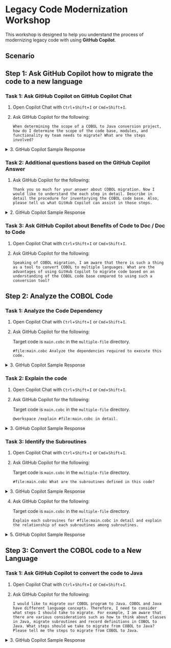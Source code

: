 # Legacy Code Modernization Workshop

This workshop is designed to help you understand the process of modernizing legacy code with using **GitHub Copilot**.

## Scenario

## Step 1: Ask GitHub Copilot how to migrate the code to a new language

### Task 1: Ask GitHub Copilot on GitHub Copilot Chat

1. Open Copilot Chat with `Ctrl`+`Shift`+`I` or `Cmd`+`Shift`+`I`.
2. Ask GitHub Copilot for the following:

    ```plaintext
    When determining the scope of a COBOL to Java conversion project, how do I determine the scope of the code base, modules, and functionality my team needs to migrate? What are the steps involved?
   ```

<details>
<summary>3. GitHub Copilot Sample Response</summary>
To determine the scope of the code base, modules, and functionality for a COBOL to a new language conversion project, follow these steps:

1. **Inventory the COBOL Codebase**:
   - Identify all COBOL programs, scripts, and related files.
   - Document the size of the codebase (e.g., lines of code, number of files).

2. **Identify Modules and Components**:
   - Break down the COBOL codebase into logical modules and components.
   - Document the purpose and functionality of each module.

3. **Analyze Dependencies**:
   - Identify dependencies between COBOL modules.
   - Document external dependencies (e.g., databases, third-party libraries).

4. **Assess Functionality**:
   - List all functionalities provided by the COBOL application.
   - Prioritize functionalities based on business importance.

5. **Evaluate Data Structures**:
   - Document data structures used in the COBOL application.
   - Identify data storage mechanisms (e.g., files, databases).

6. **Review Business Logic**:
   - Extract and document business rules and logic embedded in the COBOL code.

7. **Determine Integration Points**:
   - Identify integration points with other systems.
   - Document interfaces and communication protocols.

8. **Estimate Effort**:
   - Estimate the effort required to convert each module and functionality.
   - Consider complexity, size, and dependencies.

9. **Plan Testing and Validation**:
   - Define a testing strategy for the converted Java application.
   - Plan for unit tests, integration tests, and user acceptance tests.

10. **Create a Migration Roadmap**:
    - Develop a detailed migration plan with timelines and milestones.
    - Include risk assessment and mitigation strategies.

By following these steps, you can comprehensively determine the scope of the COBOL to Java conversion project and ensure a structured and efficient migration process.
</details>

### Task 2: Additional questions based on the GitHub Copilot Answer
1. Ask GitHub Copilot for the following:

    ```plaintext
    Thank you so much for your answer about COBOL migration. Now I would like to understand the each step in detail. Describe in detail the procedure for inventorying the COBOL code base. Also, please tell us what GitHub Copilot can assist in those steps.
    ```

<details>
<summary>2. GitHub Copilot Sample Response</summary>
Sure, here is a detailed procedure for inventorying the COBOL code base, along with how GitHub Copilot can assist in those steps:

### Step-by-Step Procedure for Inventorying the COBOL Code Base

1. **Identify All COBOL Programs and Scripts**:
   - Locate all directories and subdirectories containing COBOL source files.
   - Identify file extensions commonly used for COBOL programs (e.g., `.cbl`, `.cob`, `.cpy`).

2. **Catalog the Files**:
   - Create a list of all COBOL files, including their paths.
   - Use scripts or tools to automate the file listing process.

3. **Document File Metadata**:
   - Record metadata for each file, such as file size, last modified date, and author (if available).
   - Use version control system logs to gather historical data.

4. **Analyze Code Size**:
   - Calculate the total lines of code (LOC) for the entire codebase.
   - Break down LOC by individual files and modules.

5. **Identify and Document Dependencies**:
   - Identify dependencies between COBOL programs (e.g., copybooks, called programs).
   - Document external dependencies, such as database connections or third-party libraries.

6. **Classify Files by Functionality**:
   - Group files based on their functionality (e.g., data processing, user interface, reporting).
   - Create a high-level overview of the application structure.

7. **Review and Validate Inventory**:
   - Review the inventory with team members to ensure completeness and accuracy.
   - Validate the inventory against the actual codebase to identify any missing files.

### How GitHub Copilot Can Assist

1. **Automate File Listing**:
   - GitHub Copilot can help write scripts to list all COBOL files in the directory structure.
   - Example script in Python:

   ```python
   // filepath: /path/to/inventory_script.py
   import os

   def list_cobol_files(directory):
       cobol_files = []
       for root, dirs, files in os.walk(directory):
           for file in files:
               if file.endswith(('.cbl', '.cob', '.cpy')):
                   cobol_files.append(os.path.join(root, file))
       return cobol_files

   directory = '/path/to/cobol/codebase'
   cobol_files = list_cobol_files(directory)
   for file in cobol_files:
       print(file)
   ```

2. **Calculate Lines of Code**:
   - GitHub Copilot can assist in writing scripts to calculate LOC for each file.
   - Example script in Python:

   ```python
   // filepath: /path/to/loc_script.py
   def count_lines_of_code(file_path):
       with open(file_path, 'r') as file:
           return len(file.readlines())

   total_loc = 0
   for file in cobol_files:
       total_loc += count_lines_of_code(file)

   print(f'Total Lines of Code: {total_loc}')
   ```

3. **Extract Metadata**:
   - GitHub Copilot can help write scripts to extract file metadata.
   - Example script in Python:

   ```python
   // filepath: /path/to/metadata_script.py
   import os
   import time

   def get_file_metadata(file_path):
       file_stats = os.stat(file_path)
       return {
           'size': file_stats.st_size,
           'last_modified': time.ctime(file_stats.st_mtime),
           'author': 'unknown'  # Placeholder, as author info may not be available
       }

   for file in cobol_files:
       metadata = get_file_metadata(file)
       print(f'{file}: {metadata}')
   ```

4. **Identify Dependencies**:
   - GitHub Copilot can assist in writing scripts to identify dependencies within COBOL files.
   - Example script in Python:

   ```python
   // filepath: /path/to/dependency_script.py
   def find_dependencies(file_path):
       dependencies = []
       with open(file_path, 'r') as file:
           for line in file:
               if 'COPY' in line or 'CALL' in line:
                   dependencies.append(line.strip())
       return dependencies

   for file in cobol_files:
       dependencies = find_dependencies(file)
       print(f'{file} dependencies: {dependencies}')
   ```

By leveraging GitHub Copilot to automate these tasks, you can efficiently inventory the COBOL code base and gather the necessary information for the migration project.
</details>

### Task 3: Ask GitHub Copilot about Benefits of Code to Doc / Doc to Code

1. Open Copilot Chat with `Ctrl`+`Shift`+`I` or `Cmd`+`Shift`+`I`.

2. Ask GitHub Copilot for the following:

    ```plaintext
    Speaking of COBOL migration, I am aware that there is such a thing as a tool to convert COBOL to multiple languages. What are the advantages of using GitHub Copilot to migrate code based on an understanding of the COBOL code base compared to using such a conversion tool?
    ```

## Step 2: Analyze the COBOL Code

### Task 1: Analyze the Code Dependency

1. Open Copilot Chat with `Ctrl`+`Shift`+`I` or `Cmd`+`Shift`+`I`.

2. Ask GitHub Copilot for the following:

   Target code is `main.cobc` in the `multiple-file` directory.

    ```plaintext
    #file:main.cobc Analyze the dependencies required to execute this code.
    ```

<details>
<summary>3. GitHub Copilot Sample Response</summary>
To analyze the dependencies required to execute the COBOL code in `main.cobc-1`, follow these steps:

### 1. **Internal Dependencies**:
   - **Data Structures**: The code relies on various data structures defined in the `WORKING-STORAGE SECTION`.
   - **Subroutines**: The `PROCEDURE DIVISION` contains several subroutines that are called within the `MAIN-PROCEDURE`.

### 2. **External Dependencies**:
   - **Called Programs**: The code calls an external COBOL program `CalculateBonus` using the `CALL` statement.

### Detailed Analysis:

#### Internal Dependencies:
1. **Data Structures**:
   - `MAX-EMPLOYEES`: Defines the maximum number of employees.
   - `EMPLOYEE-TABLE`: Stores employee details.
   - `SORTED-EMPLOYEE-TABLE`: Stores sorted employee details.
   - `DEPARTMENT-TOTALS`: Stores department-wise total salaries.
   - Various other variables like `EMPLOYEE-INDEX`, `INNER-INDEX`, `TAX-RATE`, etc.

2. **Subroutines**:
   - `INITIALIZE-EMPLOYEES`: Initializes employee data.
   - `SORT-EMPLOYEES`: Sorts employees based on their IDs.
   - `CALCULATE-NET-SALARIES`: Calculates net salaries for employees.
   - `CALCULATE-DEPARTMENT-TOTALS`: Calculates total salaries for each department.
   - `DISPLAY-EMPLOYEES`: Displays employee payroll information.
   - `DISPLAY-DEPARTMENT-TOTALS`: Displays department salary totals.

#### External Dependencies:
1. **Called Programs**:
   - `CalculateBonus`: This program is called to calculate the bonus for each employee. The `CALL` statement in `CALCULATE-NET-SALARIES` subroutine indicates this dependency.

### Example of External Dependency:
```cobol
...
       CALCULATE-NET-SALARIES.
           PERFORM VARYING EMPLOYEE-INDEX FROM 1 BY 1 UNTIL EMPLOYEE-INDEX > MAX-EMPLOYEES
               MOVE SORT-GROSS-SALARY(EMPLOYEE-INDEX) TO LNK-GROSS-SALARY
               CALL 'CalculateBonus' USING LNK-GROSS-SALARY LNK-BONUS
               MOVE LNK-BONUS TO SORT-BONUS(EMPLOYEE-INDEX)
               COMPUTE SORT-DEDUCTIONS(EMPLOYEE-INDEX) = SORT-GROSS-SALARY(EMPLOYEE-INDEX) * DEDUCTION-RATE
               COMPUTE SORT-TAX-DEDUCTION(EMPLOYEE-INDEX) = SORT-GROSS-SALARY(EMPLOYEE-INDEX) * TAX-RATE
               COMPUTE SORT-NET-SALARY(EMPLOYEE-INDEX) = SORT-GROSS-SALARY(EMPLOYEE-INDEX) + SORT-BONUS(EMPLOYEE-INDEX) - SORT-TAX-DEDUCTION(EMPLOYEE-INDEX) - SORT-DEDUCTIONS(EMPLOYEE-INDEX)
           END-PERFORM.
...
```

### Summary:
To execute the code in `main.cobc-1`, ensure the following dependencies are met:
- All data structures and variables are correctly defined and initialized.
- All internal subroutines (`INITIALIZE-EMPLOYEES`, `SORT-EMPLOYEES`, etc.) are implemented.
- The external program `CalculateBonus` is available and correctly implemented.

By ensuring these dependencies are met, the `main.cobc-1` program can execute successfully.
</details>

### Task 2: Explain the code

1. Open Copilot Chat with `Ctrl`+`Shift`+`I` or `Cmd`+`Shift`+`I`.

2. Ask GitHub Copilot for the following:

   Target code is `main.cobc` in the `multiple-file` directory.

    ```plaintext
    @workspace /explain #file:main.cobc in detail.
    ```

<details>
<summary>3. GitHub Copilot Sample Response</summary>
Sure, let's go through the provided COBOL code in detail.

### Identification Division
This section identifies the program.

```cobol
IDENTIFICATION DIVISION.
       PROGRAM-ID. PayrollSystem.
```

### Data Division
This section defines the data structures and variables used in the program.

#### Working-Storage Section
This section contains variables that are used throughout the program.

```cobol
       DATA DIVISION.
       WORKING-STORAGE SECTION.
       01  MAX-EMPLOYEES           PIC 9(3) VALUE 5.
```

- `MAX-EMPLOYEES` is a numeric variable with a maximum value of 999, initialized to 5.

#### Employee Table
This table stores employee details.

```cobol
       01  EMPLOYEE-TABLE.
           05  EMPLOYEE-ENTRY OCCURS 5 TIMES.
               10  EMPLOYEE-ID        PIC X(5).
               10  EMPLOYEE-NAME      PIC X(20).
               10  DEPARTMENT         PIC X(10).
               10  GROSS-SALARY       PIC 9(7)V99.
               10  BONUS              PIC 9(5)V99.
               10  DEDUCTIONS         PIC 9(5)V99.
               10  NET-SALARY         PIC 9(7)V99.
               10  TAX-DEDUCTION      PIC 9(5)V99.
```

- `EMPLOYEE-ENTRY` occurs 5 times, each entry containing details like `EMPLOYEE-ID`, `EMPLOYEE-NAME`, `DEPARTMENT`, `GROSS-SALARY`, `BONUS`, `DEDUCTIONS`, `NET-SALARY`, and `TAX-DEDUCTION`.

#### Sorted Employee Table
This table stores sorted employee details.

```cobol
       01  SORTED-EMPLOYEE-TABLE.
           05  SORTED-EMPLOYEE-ENTRY OCCURS 5 TIMES.
               10  SORT-EMPLOYEE-ID   PIC X(5).
               10  SORT-EMPLOYEE-NAME PIC X(20).
               10  SORT-DEPARTMENT    PIC X(10).
               10  SORT-GROSS-SALARY  PIC 9(7)V99.
               10  SORT-BONUS         PIC 9(5)V99.
               10  SORT-DEDUCTIONS    PIC 9(5)V99.
               10  SORT-NET-SALARY    PIC 9(7)V99.
               10  SORT-TAX-DEDUCTION PIC 9(5)V99.
```

- Similar to `EMPLOYEE-TABLE`, but used for sorted data.

#### Department Totals
This table stores total salaries for each department.

```cobol
       01  DEPARTMENT-TOTALS.
           05  DEPARTMENT-TOTAL OCCURS 5 TIMES.
               10  DEPT-NAME          PIC X(10).
               10  TOTAL-SALARY       PIC 9(7)V99.
```

- `DEPARTMENT-TOTAL` occurs 5 times, each entry containing `DEPT-NAME` and `TOTAL-SALARY`.

#### Additional Variables
These variables are used for various calculations and temporary storage.

```cobol
       01  EMPLOYEE-INDEX           PIC 9(3).
       01  INNER-INDEX              PIC 9(3).
       01  TAX-RATE                 PIC 9V99 VALUE 0.20.
       01  BONUS-RATE               PIC 9V99 VALUE 0.10.
       01  DEDUCTION-RATE           PIC 9V99 VALUE 0.05.
       01  DEPARTMENT-INDEX         PIC 9(3).

       01  TEMP-ID                  PIC X(5).
       01  TEMP-NAME                PIC X(20).
       01  TEMP-DEPARTMENT          PIC X(10).
       01  TEMP-SALARY              PIC 9(7)V99.

       01  LNK-GROSS-SALARY         PIC 9(7)V99.
       01  LNK-BONUS                PIC 9(5)V99.
```

### Procedure Division
This section contains the executable code.

#### Main Procedure
The main entry point of the program.

```cobol
       PROCEDURE DIVISION.
       MAIN-PROCEDURE.
           PERFORM INITIALIZE-EMPLOYEES.
           PERFORM SORT-EMPLOYEES.
           PERFORM CALCULATE-NET-SALARIES.
           PERFORM CALCULATE-DEPARTMENT-TOTALS.
           PERFORM DISPLAY-EMPLOYEES.
           PERFORM DISPLAY-DEPARTMENT-TOTALS.
           STOP RUN.
```

- Calls various sub-procedures to initialize, sort, calculate, and display data.

#### Initialize Employees
Initializes the employee data.

```cobol
       INITIALIZE-EMPLOYEES.
           MOVE "E001" TO EMPLOYEE-ID(1).
           MOVE "Alice Johnson" TO EMPLOYEE-NAME(1).
           MOVE "HR" TO DEPARTMENT(1).
           MOVE 70000.00 TO GROSS-SALARY(1).
           ...
           MOVE "E005" TO EMPLOYEE-ID(5).
           MOVE "Eve Davis" TO EMPLOYEE-NAME(5).
           MOVE "HR" TO DEPARTMENT(5).
           MOVE 75000.00 TO GROSS-SALARY(5).
```

- Moves hardcoded values to the `EMPLOYEE-TABLE`.

#### Sort Employees
Sorts the employees by their IDs.

```cobol
       SORT-EMPLOYEES.
           PERFORM VARYING EMPLOYEE-INDEX FROM 1 BY 1 UNTIL EMPLOYEE-INDEX > MAX-EMPLOYEES
               MOVE EMPLOYEE-ID(EMPLOYEE-INDEX) TO SORT-EMPLOYEE-ID(EMPLOYEE-INDEX)
               ...
           END-PERFORM.
           ...
           PERFORM VARYING EMPLOYEE-INDEX FROM 1 BY 1 UNTIL EMPLOYEE-INDEX >= MAX-EMPLOYEES
               ...
               END-PERFORM.
```

- Copies data from `EMPLOYEE-TABLE` to `SORTED-EMPLOYEE-TABLE`.
- Sorts the `SORTED-EMPLOYEE-TABLE` using a bubble sort algorithm.

#### Calculate Net Salaries
Calculates the net salary for each employee.

```cobol
       CALCULATE-NET-SALARIES.
           PERFORM VARYING EMPLOYEE-INDEX FROM 1 BY 1 UNTIL EMPLOYEE-INDEX > MAX-EMPLOYEES
               MOVE SORT-GROSS-SALARY(EMPLOYEE-INDEX) TO LNK-GROSS-SALARY
               CALL 'CalculateBonus' USING LNK-GROSS-SALARY LNK-BONUS
               MOVE LNK-BONUS TO SORT-BONUS(EMPLOYEE-INDEX)
               ...
           END-PERFORM.
```

- Uses a subroutine `CalculateBonus` to compute bonuses.
- Computes deductions, tax, and net salary.

#### Calculate Department Totals
Calculates total salaries for each department.

```cobol
       CALCULATE-DEPARTMENT-TOTALS.
           PERFORM VARYING DEPARTMENT-INDEX FROM 1 BY 1 UNTIL DEPARTMENT-INDEX > 5
               MOVE SPACES TO DEPT-NAME(DEPARTMENT-INDEX)
               MOVE 0 TO TOTAL-SALARY(DEPARTMENT-INDEX)
           END-PERFORM.
           ...
           PERFORM VARYING EMPLOYEE-INDEX FROM 1 BY 1 UNTIL EMPLOYEE-INDEX > MAX-EMPLOYEES
               ...
               END-PERFORM.
```

- Initializes department totals.
- Aggregates net salaries by department.

#### Display Employees
Displays employee details.

```cobol
       DISPLAY-EMPLOYEES.
           DISPLAY "Employee Payroll Information".
           DISPLAY "-----------------------------".
           PERFORM VARYING EMPLOYEE-INDEX FROM 1 BY 1 UNTIL EMPLOYEE-INDEX > MAX-EMPLOYEES
               DISPLAY "Employee ID: " SORT-EMPLOYEE-ID(EMPLOYEE-INDEX)
               ...
           END-PERFORM.
```

- Displays sorted employee details.

#### Display Department Totals
Displays total salaries for each department.

```cobol
       DISPLAY-DEPARTMENT-TOTALS.
           DISPLAY "Department Salary Totals".
           DISPLAY "-----------------------------".
           PERFORM VARYING DEPARTMENT-INDEX FROM 1 BY 1 UNTIL DEPARTMENT-INDEX > 5
               IF DEPT-NAME(DEPARTMENT-INDEX) NOT = SPACES
                   DISPLAY "Department: " DEPT-NAME(DEPARTMENT-INDEX)
                   ...
               END-IF
           END-PERFORM.
```

- Displays department totals if the department name is not empty.

This COBOL program is a payroll system that initializes employee data, sorts it, calculates net salaries, aggregates department totals, and displays the results.
</details>

### Task 3: Identify the Subroutines

1. Open Copilot Chat with `Ctrl`+`Shift`+`I` or `Cmd`+`Shift`+`I`.

2. Ask GitHub Copilot for the following:

   Target code is `main.cobc` in the `multiple-file` directory.

    ```plaintext
    #file:main.cobc What are the subroutines defined in this code?
    ```

<details>
<summary>3. GitHub Copilot Sample Response</summary>
The subroutines defined in the main.cobc code are:

1. **MAIN-PROCEDURE**
   - This is the main entry point of the program and calls other subroutines in sequence.

2. **INITIALIZE-EMPLOYEES**
   - Initializes the employee data with hardcoded values.

3. **SORT-EMPLOYEES**
   - Sorts the employees based on their IDs using a bubble sort algorithm.

4. **CALCULATE-NET-SALARIES**
   - Calculates the net salaries for employees by calling the `CalculateBonus` program and computing deductions and tax.

5. **CALCULATE-DEPARTMENT-TOTALS**
   - Calculates total salaries for each department by aggregating net salaries.

6. **DISPLAY-EMPLOYEES**
   - Displays the sorted employee details.

7. **DISPLAY-DEPARTMENT-TOTALS**
   - Displays the total salaries for each department.

These subroutines are called in sequence from the `MAIN-PROCEDURE` to perform the various tasks required by the payroll system.
</details>

4. Ask GitHub Copilot for the following:

   Target code is `main.cobc` in the `multiple-file` directory.

    ```plaintext
    Explain each subrouines for #file:main.cobc in detail and explain the relationship of each subroutines among subroutines.
    ```
<details>
<summary>5. GitHub Copilot Sample Response</summary>
Sure, let's explain each subroutine in detail and their relationships in the main.cobc file.

### Subroutines in main.cobc

1. **MAIN-PROCEDURE**
   - **Purpose**: This is the main entry point of the program. It orchestrates the execution of other subroutines.
   - **Details**: It sequentially calls the subroutines to initialize data, sort employees, calculate net salaries, calculate department totals, and display the results.
   - **Code**:
     ```cobol
     MAIN-PROCEDURE.
         PERFORM INITIALIZE-EMPLOYEES.
         PERFORM SORT-EMPLOYEES.
         PERFORM CALCULATE-NET-SALARIES.
         PERFORM CALCULATE-DEPARTMENT-TOTALS.
         PERFORM DISPLAY-EMPLOYEES.
         PERFORM DISPLAY-DEPARTMENT-TOTALS.
         STOP RUN.
     ```

2. **INITIALIZE-EMPLOYEES**
   - **Purpose**: Initializes the employee data with hardcoded values.
   - **Details**: Moves predefined values into the `EMPLOYEE-TABLE`.
   - **Code**:
     ```cobol
     INITIALIZE-EMPLOYEES.
         MOVE "E001" TO EMPLOYEE-ID(1).
         MOVE "Alice Johnson" TO EMPLOYEE-NAME(1).
         MOVE "HR" TO DEPARTMENT(1).
         MOVE 70000.00 TO GROSS-SALARY(1).
         ...
         MOVE "E005" TO EMPLOYEE-ID(5).
         MOVE "Eve Davis" TO EMPLOYEE-NAME(5).
         MOVE "HR" TO DEPARTMENT(5).
         MOVE 75000.00 TO GROSS-SALARY(5).
     ```

3. **SORT-EMPLOYEES**
   - **Purpose**: Sorts the employees based on their IDs.
   - **Details**: Copies data from `EMPLOYEE-TABLE` to `SORTED-EMPLOYEE-TABLE` and sorts it using a bubble sort algorithm.
   - **Code**:
     ```cobol
     SORT-EMPLOYEES.
         PERFORM VARYING EMPLOYEE-INDEX FROM 1 BY 1 UNTIL EMPLOYEE-INDEX > MAX-EMPLOYEES
             MOVE EMPLOYEE-ID(EMPLOYEE-INDEX) TO SORT-EMPLOYEE-ID(EMPLOYEE-INDEX)
             MOVE EMPLOYEE-NAME(EMPLOYEE-INDEX) TO SORT-EMPLOYEE-NAME(EMPLOYEE-INDEX)
             MOVE DEPARTMENT(EMPLOYEE-INDEX) TO SORT-DEPARTMENT(EMPLOYEE-INDEX)
             MOVE GROSS-SALARY(EMPLOYEE-INDEX) TO SORT-GROSS-SALARY(EMPLOYEE-INDEX)
         END-PERFORM.

         PERFORM VARYING EMPLOYEE-INDEX FROM 1 BY 1 UNTIL EMPLOYEE-INDEX >= MAX-EMPLOYEES
             PERFORM VARYING INNER-INDEX FROM 1 BY 1 UNTIL INNER-INDEX > MAX-EMPLOYEES - EMPLOYEE-INDEX
                 IF SORT-EMPLOYEE-ID(INNER-INDEX) > SORT-EMPLOYEE-ID(INNER-INDEX + 1)
                     MOVE SORT-EMPLOYEE-ID(INNER-INDEX) TO TEMP-ID
                     MOVE SORT-EMPLOYEE-NAME(INNER-INDEX) TO TEMP-NAME
                     MOVE SORT-DEPARTMENT(INNER-INDEX) TO TEMP-DEPARTMENT
                     MOVE SORT-GROSS-SALARY(INNER-INDEX) TO TEMP-SALARY
                     MOVE SORT-EMPLOYEE-ID(INNER-INDEX + 1) TO SORT-EMPLOYEE-ID(INNER-INDEX)
                     MOVE SORT-EMPLOYEE-NAME(INNER-INDEX + 1) TO SORT-EMPLOYEE-NAME(INNER-INDEX)
                     MOVE SORT-DEPARTMENT(INNER-INDEX + 1) TO SORT-DEPARTMENT(INNER-INDEX)
                     MOVE SORT-GROSS-SALARY(INNER-INDEX + 1) TO SORT-GROSS-SALARY(INNER-INDEX)
                     MOVE TEMP-ID TO SORT-EMPLOYEE-ID(INNER-INDEX + 1)
                     MOVE TEMP-NAME TO SORT-EMPLOYEE-NAME(INNER-INDEX + 1)
                     MOVE TEMP-DEPARTMENT TO SORT-DEPARTMENT(INNER-INDEX + 1)
                     MOVE TEMP-SALARY TO SORT-GROSS-SALARY(INNER-INDEX + 1)
                 END-IF
             END-PERFORM
         END-PERFORM.
     ```

4. **CALCULATE-NET-SALARIES**
   - **Purpose**: Calculates the net salaries for employees.
   - **Details**: Calls the `CalculateBonus` program to compute bonuses and then calculates deductions, tax, and net salary.
   - **Code**:
     ```cobol
     CALCULATE-NET-SALARIES.
         PERFORM VARYING EMPLOYEE-INDEX FROM 1 BY 1 UNTIL EMPLOYEE-INDEX > MAX-EMPLOYEES
             MOVE SORT-GROSS-SALARY(EMPLOYEE-INDEX) TO LNK-GROSS-SALARY
             CALL 'CalculateBonus' USING LNK-GROSS-SALARY LNK-BONUS
             MOVE LNK-BONUS TO SORT-BONUS(EMPLOYEE-INDEX)
             COMPUTE SORT-DEDUCTIONS(EMPLOYEE-INDEX) = SORT-GROSS-SALARY(EMPLOYEE-INDEX) * DEDUCTION-RATE
             COMPUTE SORT-TAX-DEDUCTION(EMPLOYEE-INDEX) = SORT-GROSS-SALARY(EMPLOYEE-INDEX) * TAX-RATE
             COMPUTE SORT-NET-SALARY(EMPLOYEE-INDEX) = SORT-GROSS-SALARY(EMPLOYEE-INDEX) + SORT-BONUS(EMPLOYEE-INDEX) - SORT-TAX-DEDUCTION(EMPLOYEE-INDEX) - SORT-DEDUCTIONS(EMPLOYEE-INDEX)
         END-PERFORM.
     ```

5. **CALCULATE-DEPARTMENT-TOTALS**
   - **Purpose**: Calculates total salaries for each department.
   - **Details**: Initializes department totals and aggregates net salaries by department.
   - **Code**:
     ```cobol
     CALCULATE-DEPARTMENT-TOTALS.
         PERFORM VARYING DEPARTMENT-INDEX FROM 1 BY 1 UNTIL DEPARTMENT-INDEX > 5
             MOVE SPACES TO DEPT-NAME(DEPARTMENT-INDEX)
             MOVE 0 TO TOTAL-SALARY(DEPARTMENT-INDEX)
         END-PERFORM.

         PERFORM VARYING EMPLOYEE-INDEX FROM 1 BY 1 UNTIL EMPLOYEE-INDEX > MAX-EMPLOYEES
             PERFORM VARYING DEPARTMENT-INDEX FROM 1 BY 1 UNTIL DEPARTMENT-INDEX > 5
                 IF DEPT-NAME(DEPARTMENT-INDEX) = SPACES OR DEPT-NAME(DEPARTMENT-INDEX) = SORT-DEPARTMENT(EMPLOYEE-INDEX)
                     IF DEPT-NAME(DEPARTMENT-INDEX) = SPACES
                         MOVE SORT-DEPARTMENT(EMPLOYEE-INDEX) TO DEPT-NAME(DEPARTMENT-INDEX)
                     END-IF
                     ADD SORT-NET-SALARY(EMPLOYEE-INDEX) TO TOTAL-SALARY(DEPARTMENT-INDEX)
                     EXIT PERFORM
                 END-IF
             END-PERFORM
         END-PERFORM.
     ```

6. **DISPLAY-EMPLOYEES**
   - **Purpose**: Displays the sorted employee details.
   - **Details**: Iterates through the sorted employee table and displays each employee's details.
   - **Code**:
     ```cobol
     DISPLAY-EMPLOYEES.
         DISPLAY "Employee Payroll Information".
         DISPLAY "-----------------------------".
         PERFORM VARYING EMPLOYEE-INDEX FROM 1 BY 1 UNTIL EMPLOYEE-INDEX > MAX-EMPLOYEES
             DISPLAY "Employee ID: " SORT-EMPLOYEE-ID(EMPLOYEE-INDEX)
             DISPLAY "Name: " SORT-EMPLOYEE-NAME(EMPLOYEE-INDEX)
             DISPLAY "Department: " SORT-DEPARTMENT(EMPLOYEE-INDEX)
             DISPLAY "Gross Salary: $" SORT-GROSS-SALARY(EMPLOYEE-INDEX)
             DISPLAY "Bonus: $" SORT-BONUS(EMPLOYEE-INDEX)
             DISPLAY "Deductions: $" SORT-DEDUCTIONS(EMPLOYEE-INDEX)
             DISPLAY "Tax Deduction: $" SORT-TAX-DEDUCTION(EMPLOYEE-INDEX)
             DISPLAY "Net Salary: $" SORT-NET-SALARY(EMPLOYEE-INDEX)
             DISPLAY "-----------------------------"
         END-PERFORM.
     ```

7. **DISPLAY-DEPARTMENT-TOTALS**
   - **Purpose**: Displays the total salaries for each department.
   - **Details**: Iterates through the department totals and displays each department's total salary.
   - **Code**:
     ```cobol
     DISPLAY-DEPARTMENT-TOTALS.
         DISPLAY "Department Salary Totals".
         DISPLAY "-----------------------------".
         PERFORM VARYING DEPARTMENT-INDEX FROM 1 BY 1 UNTIL DEPARTMENT-INDEX > 5
             IF DEPT-NAME(DEPARTMENT-INDEX) NOT = SPACES
                 DISPLAY "Department: " DEPT-NAME(DEPARTMENT-INDEX)
                 DISPLAY "Total Salary: $" TOTAL-SALARY(DEPARTMENT-INDEX)
                 DISPLAY "-----------------------------"
             END-IF
         END-PERFORM.
     ```

### Relationship Among Subroutines

1. **MAIN-PROCEDURE**:
   - Acts as the controller, calling each subroutine in sequence to perform the overall task of the payroll system.

2. **INITIALIZE-EMPLOYEES**:
   - Sets up the initial data required for further processing.

3. **SORT-EMPLOYEES**:
   - Organizes the employee data to facilitate easier calculations and display.

4. **CALCULATE-NET-SALARIES**:
   - Uses the sorted data to compute net salaries, which are necessary for department totals and display.

5. **CALCULATE-DEPARTMENT-TOTALS**:
   - Aggregates the net salaries calculated in the previous step to provide department-wise totals.

6. **DISPLAY-EMPLOYEES**:
   - Uses the sorted and calculated data to display individual employee details.

7. **DISPLAY-DEPARTMENT-TOTALS**:
   - Uses the aggregated department totals to display overall department salary information.

Each subroutine builds upon the results of the previous ones, ensuring a structured and logical flow of data processing and display in the payroll system.
</details>

## Step 3: Convert the COBOL code to a New Language

### Task 1: Ask GitHub Copilot to convert the code to Java

1. Open Copilot Chat with `Ctrl`+`Shift`+`I` or `Cmd`+`Shift`+`I`.

2. Ask GitHub Copilot for the following:

   ```plaintext
   I would like to migrate our COBOL program to Java. COBOL and Java have different language concepts. Therefore, I need to consider what steps I should take to migrate. For example, I am aware that there are various considerations such as how to think about classes in Java, migrate subroutines and record definitions in COBOL to Java. What steps should we take to migrate from COBOL to Java?
   Please tell me the steps to migrate from COBOL to Java.
   ```
<details>
<summary>3. GitHub Copilot Sample Response</summary>
Migrating a COBOL program to Java involves several steps to ensure a smooth transition while maintaining the functionality of the original application. Here are the steps you should take:

### 1. **Understand the Existing COBOL Codebase**
   - **Inventory the Codebase**: Identify all COBOL programs, scripts, and related files.
   - **Document Functionality**: Understand and document the functionality of each COBOL program and subroutine.
   - **Identify Dependencies**: Identify internal and external dependencies, such as called programs and data sources.

### 2. **Plan the Migration**
   - **Define Scope**: Determine which parts of the COBOL codebase will be migrated.
   - **Set Objectives**: Define the goals of the migration (e.g., performance improvement, maintainability).
   - **Create a Roadmap**: Develop a detailed migration plan with timelines and milestones.

### 3. **Design the Java Architecture**
   - **Class Design**: Identify classes and objects that correspond to COBOL data structures and subroutines.
   - **Package Structure**: Organize the Java code into packages for better modularity.
   - **Error Handling**: Plan for exception handling in Java, which is different from COBOL's error handling.

### 4. **Migrate Data Structures**
   - **COBOL Records to Java Classes**: Convert COBOL record definitions to Java classes with appropriate fields.
   - **Data Types**: Map COBOL data types to Java data types (e.g., `PIC X` to `String`, `PIC 9` to `int` or `BigDecimal`).

### 5. **Migrate Subroutines**
   - **COBOL Subroutines to Java Methods**: Convert COBOL subroutines to Java methods.
   - **Method Parameters**: Use method parameters to pass data, similar to COBOL's `USING` clause.
   - **Control Structures**: Translate COBOL control structures (e.g., `PERFORM`, `IF`, `EVALUATE`) to Java control structures (`for`, `if`, `switch`).

### 6. **Implement Business Logic**
   - **Business Rules**: Ensure that all business rules and logic are correctly implemented in Java.
   - **Calculations and Algorithms**: Translate COBOL calculations and algorithms to Java.

### 7. **Handle Data Access**
   - **File I/O**: Convert COBOL file handling to Java file I/O or database access.
   - **Database Access**: Use JDBC or ORM frameworks (e.g., Hibernate) for database interactions.

### 8. **Testing and Validation**
   - **Unit Tests**: Write unit tests for individual Java classes and methods.
   - **Integration Tests**: Ensure that the integrated Java application works as expected.
   - **User Acceptance Testing**: Validate the migrated application with end-users to ensure it meets their requirements.

### 9. **Optimize and Refactor**
   - **Performance Tuning**: Optimize the Java code for performance.
   - **Code Refactoring**: Refactor the code to improve readability and maintainability.

### 10. **Deployment and Maintenance**
   - **Deployment Plan**: Develop a plan for deploying the Java application.
   - **Documentation**: Document the new Java codebase and provide training for the development team.
   - **Ongoing Maintenance**: Plan for ongoing maintenance and support of the Java application.

### Example: Migrating a COBOL Subroutine to Java

#### COBOL Subroutine
```cobol
INITIALIZE-EMPLOYEES.
    MOVE "E001" TO EMPLOYEE-ID(1).
    MOVE "Alice Johnson" TO EMPLOYEE-NAME(1).
    MOVE "HR" TO DEPARTMENT(1).
    MOVE 70000.00 TO GROSS-SALARY(1).
    ...
```

#### Java Method
```java
public class EmployeeInitializer {
    public static void initializeEmployees(List<Employee> employees) {
        employees.add(new Employee("E001", "Alice Johnson", "HR", 70000.00));
        ...
    }
}

public class Employee {
    private String id;
    private String name;
    private String department;
    private double grossSalary;

    public Employee(String id, String name, String department, double grossSalary) {
        this.id = id;
        this.name = name;
        this.department = department;
        this.grossSalary = grossSalary;
    }

    // Getters and setters
}
```

By following these steps, you can systematically migrate your COBOL program to Java, ensuring that the new application is robust, maintainable, and meets the original requirements.
```

### Task 2: Ask GitHub Copilot to convert the code to Python

1. Open Copilot Chat with `Ctrl`+`Shift`+`I` or `Cmd`+`Shift`+`I`.

2. Ask GitHub Copilot for the following:

   ```plaintext
   I recognize that Java, Python and COBOL are different programming models. Therefore, I believe there are different considerations related to the GAP between Python and COBOL. What steps should I take to migrate from COBOL to Python? What are the steps to migrate from COBOL to Python?
   ```
<details>
<summary>3. GitHub Copilot Sample Response</summary>
Migrating a COBOL program to Python involves several steps to ensure a smooth transition while maintaining the functionality of the original application. Here are the steps you should take:

### 1. **Understand the Existing COBOL Codebase**
   - **Inventory the Codebase**: Identify all COBOL programs, scripts, and related files.
   - **Document Functionality**: Understand and document the functionality of each COBOL program and subroutine.
   - **Identify Dependencies**: Identify internal and external dependencies, such as called programs and data sources.

### 2. **Plan the Migration**
   - **Define Scope**: Determine which parts of the COBOL codebase will be migrated.
   - **Set Objectives**: Define the goals of the migration (e.g., performance improvement, maintainability).
   - **Create a Roadmap**: Develop a detailed migration plan with timelines and milestones.

### 3. **Design the Python Architecture**
   - **Module Design**: Identify modules and functions that correspond to COBOL data structures and subroutines.
   - **Package Structure**: Organize the Python code into packages for better modularity.
   - **Error Handling**: Plan for exception handling in Python, which is different from COBOL's error handling.

### 4. **Migrate Data Structures**
   - **COBOL Records to Python Classes**: Convert COBOL record definitions to Python classes with appropriate attributes.
   - **Data Types**: Map COBOL data types to Python data types (e.g., `PIC X` to `str`, `PIC 9` to `int` or `float`).

### 5. **Migrate Subroutines**
   - **COBOL Subroutines to Python Functions**: Convert COBOL subroutines to Python functions.
   - **Function Parameters**: Use function parameters to pass data, similar to COBOL's `USING` clause.
   - **Control Structures**: Translate COBOL control structures (e.g., `PERFORM`, `IF`, `EVALUATE`) to Python control structures (`for`, `if`, `elif`).

### 6. **Implement Business Logic**
   - **Business Rules**: Ensure that all business rules and logic are correctly implemented in Python.
   - **Calculations and Algorithms**: Translate COBOL calculations and algorithms to Python.

### 7. **Handle Data Access**
   - **File I/O**: Convert COBOL file handling to Python file I/O or database access.
   - **Database Access**: Use libraries like `sqlite3`, `SQLAlchemy`, or `pandas` for database interactions.

### 8. **Testing and Validation**
   - **Unit Tests**: Write unit tests for individual Python classes and functions.
   - **Integration Tests**: Ensure that the integrated Python application works as expected.
   - **User Acceptance Testing**: Validate the migrated application with end-users to ensure it meets their requirements.

### 9. **Optimize and Refactor**
   - **Performance Tuning**: Optimize the Python code for performance.
   - **Code Refactoring**: Refactor the code to improve readability and maintainability.

### 10. **Deployment and Maintenance**
   - **Deployment Plan**: Develop a plan for deploying the Python application.
   - **Documentation**: Document the new Python codebase and provide training for the development team.
   - **Ongoing Maintenance**: Plan for ongoing maintenance and support of the Python application.

### Example: Migrating a COBOL Subroutine to Python

#### COBOL Subroutine
```cobol
INITIALIZE-EMPLOYEES.
    MOVE "E001" TO EMPLOYEE-ID(1).
    MOVE "Alice Johnson" TO EMPLOYEE-NAME(1).
    MOVE "HR" TO DEPARTMENT(1).
    MOVE 70000.00 TO GROSS-SALARY(1).
    ...
```

#### Python Function
```python
class Employee:
    def __init__(self, emp_id, name, department, gross_salary):
        self.emp_id = emp_id
        self.name = name
        self.department = department
        self.gross_salary = gross_salary

def initialize_employees():
    employees = []
    employees.append(Employee("E001", "Alice Johnson", "HR", 70000.00))
    employees.append(Employee("E002", "Bob Smith", "IT", 85000.00))
    employees.append(Employee("E003", "Charlie Brown", "Finance", 60000.00))
    employees.append(Employee("E004", "David Wilson", "Marketing", 75000.00))
    employees.append(Employee("E005", "Eve Davis", "HR", 75000.00))
    return employees

# Example usage
employees = initialize_employees()
for emp in employees:
    print(f"ID: {emp.emp_id}, Name: {emp.name}, Department: {emp.department}, Gross Salary: {emp.gross_salary}")
```

By following these steps, you can systematically migrate your COBOL program to Python, ensuring that the new application is robust, maintainable, and meets the original requirements.
</details>
